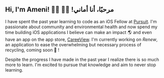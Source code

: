 ## Hi, I'm Ameni! 🧕🏽 👋🏽 !مرحبًا، أنا أماني 

I have spent the past year learning to code as an iOS Fellow at [Pursuit](https://www.pursuit.org/). I'm passionate about community and environmental health and now spend my time building iOS applications I believe can make an impact 🌎 and even have an app on the app store, [CareeView](https://apps.apple.com/us/app/id1517829055). I'm currently working on *Renew*, an application to ease the overwhelming but necessary process of recycling, coming soon 👀 ! 

Despite the progress I have made in the past year I realize there is so much more to learn. I'm excited to pursue that knowledge and aim to never stop learning.
